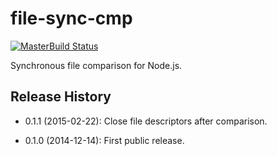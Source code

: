 file-sync-cmp
=============

[![MasterBuild Status](https://travis-ci.org/mgeisler/file-sync-cmp.svg?branch=master)](https://travis-ci.org/mgeisler/file-sync-cmp)

Synchronous file comparison for Node.js.


Release History
---------------

* 0.1.1 (2015-02-22): Close file descriptors after comparison.

* 0.1.0 (2014-12-14): First public release.
